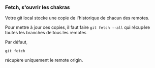 ### Fetch, s'ouvrir les chakras

Votre git local stocke une copie de l'historique de chacun des remotes.

Pour mettre à jour ces copies, il faut faire `git fetch --all` qui récupère toutes les branches de tous les remotes.

Par défaut,

```
git fetch
```

récupère uniquement le remote origin.
